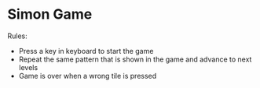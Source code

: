 <h1>Simon Game</h1>
Rules:
<ul>
  <li>Press a key in keyboard to start the game</li>
  <li>Repeat the same pattern that is shown in the game and advance to next levels</li>
  <li>Game is over when a wrong tile is pressed</li>
</ul>
